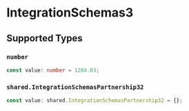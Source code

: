 # IntegrationSchemas3


## Supported Types

### `number`

```typescript
const value: number = 1284.03;
```

### `shared.IntegrationSchemasPartnership32`

```typescript
const value: shared.IntegrationSchemasPartnership32 = {};
```

